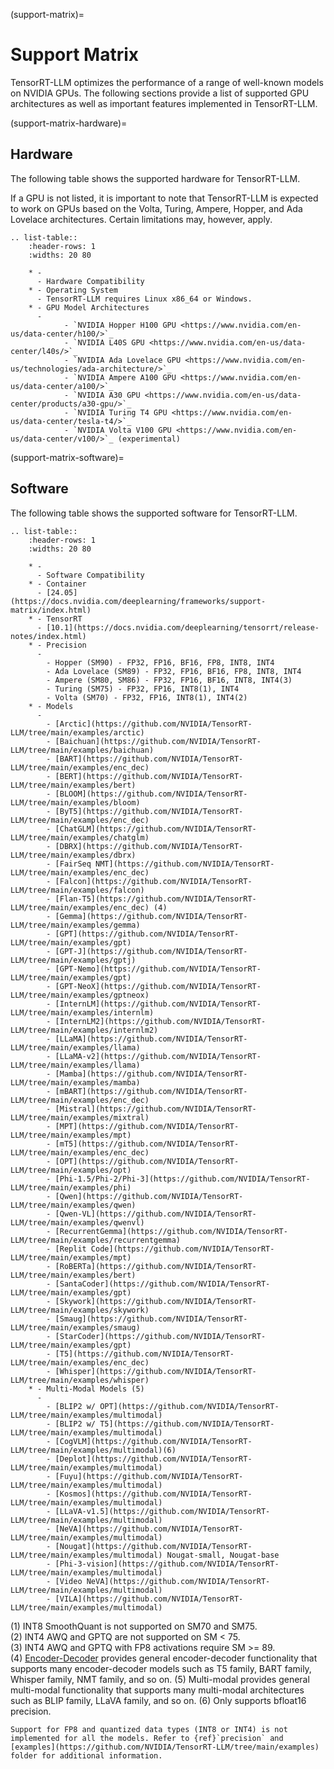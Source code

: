 (support-matrix)=

# Support Matrix

TensorRT-LLM optimizes the performance of a range of well-known models on NVIDIA GPUs. The following sections provide a list of supported GPU architectures as well as important features implemented in TensorRT-LLM.

(support-matrix-hardware)=
## Hardware

The following table shows the supported hardware for TensorRT-LLM.

If a GPU is not listed, it is important to note that TensorRT-LLM is expected to work on GPUs based on the Volta, Turing, Ampere, Hopper, and Ada Lovelace architectures. Certain limitations may, however, apply.

```{eval-rst}
.. list-table::
    :header-rows: 1
    :widths: 20 80

    * -
      - Hardware Compatibility
    * - Operating System
      - TensorRT-LLM requires Linux x86_64 or Windows.
    * - GPU Model Architectures
      -
            - `NVIDIA Hopper H100 GPU <https://www.nvidia.com/en-us/data-center/h100/>`_
            - `NVIDIA L40S GPU <https://www.nvidia.com/en-us/data-center/l40s/>`_
            - `NVIDIA Ada Lovelace GPU <https://www.nvidia.com/en-us/technologies/ada-architecture/>`_
            - `NVIDIA Ampere A100 GPU <https://www.nvidia.com/en-us/data-center/a100/>`_
            - `NVIDIA A30 GPU <https://www.nvidia.com/en-us/data-center/products/a30-gpu/>`_
            - `NVIDIA Turing T4 GPU <https://www.nvidia.com/en-us/data-center/tesla-t4/>`_
            - `NVIDIA Volta V100 GPU <https://www.nvidia.com/en-us/data-center/v100/>`_ (experimental)
```

(support-matrix-software)=
## Software

The following table shows the supported software for TensorRT-LLM.

```{eval-rst}
.. list-table::
    :header-rows: 1
    :widths: 20 80

    * -
      - Software Compatibility
    * - Container
      - [24.05](https://docs.nvidia.com/deeplearning/frameworks/support-matrix/index.html)
    * - TensorRT
      - [10.1](https://docs.nvidia.com/deeplearning/tensorrt/release-notes/index.html)
    * - Precision
      -
        - Hopper (SM90) - FP32, FP16, BF16, FP8, INT8, INT4
        - Ada Lovelace (SM89) - FP32, FP16, BF16, FP8, INT8, INT4
        - Ampere (SM80, SM86) - FP32, FP16, BF16, INT8, INT4(3)
        - Turing (SM75) - FP32, FP16, INT8(1), INT4
        - Volta (SM70) - FP32, FP16, INT8(1), INT4(2)
    * - Models
      -
        - [Arctic](https://github.com/NVIDIA/TensorRT-LLM/tree/main/examples/arctic)
        - [Baichuan](https://github.com/NVIDIA/TensorRT-LLM/tree/main/examples/baichuan)
        - [BART](https://github.com/NVIDIA/TensorRT-LLM/tree/main/examples/enc_dec)
        - [BERT](https://github.com/NVIDIA/TensorRT-LLM/tree/main/examples/bert)
        - [BLOOM](https://github.com/NVIDIA/TensorRT-LLM/tree/main/examples/bloom)
        - [ByT5](https://github.com/NVIDIA/TensorRT-LLM/tree/main/examples/enc_dec)
        - [ChatGLM](https://github.com/NVIDIA/TensorRT-LLM/tree/main/examples/chatglm)
        - [DBRX](https://github.com/NVIDIA/TensorRT-LLM/tree/main/examples/dbrx)
        - [FairSeq NMT](https://github.com/NVIDIA/TensorRT-LLM/tree/main/examples/enc_dec)
        - [Falcon](https://github.com/NVIDIA/TensorRT-LLM/tree/main/examples/falcon)
        - [Flan-T5](https://github.com/NVIDIA/TensorRT-LLM/tree/main/examples/enc_dec) (4)
        - [Gemma](https://github.com/NVIDIA/TensorRT-LLM/tree/main/examples/gemma)
        - [GPT](https://github.com/NVIDIA/TensorRT-LLM/tree/main/examples/gpt)
        - [GPT-J](https://github.com/NVIDIA/TensorRT-LLM/tree/main/examples/gptj)
        - [GPT-Nemo](https://github.com/NVIDIA/TensorRT-LLM/tree/main/examples/gpt)
        - [GPT-NeoX](https://github.com/NVIDIA/TensorRT-LLM/tree/main/examples/gptneox)
        - [InternLM](https://github.com/NVIDIA/TensorRT-LLM/tree/main/examples/internlm)
        - [InternLM2](https://github.com/NVIDIA/TensorRT-LLM/tree/main/examples/internlm2)
        - [LLaMA](https://github.com/NVIDIA/TensorRT-LLM/tree/main/examples/llama)
        - [LLaMA-v2](https://github.com/NVIDIA/TensorRT-LLM/tree/main/examples/llama)
        - [Mamba](https://github.com/NVIDIA/TensorRT-LLM/tree/main/examples/mamba)
        - [mBART](https://github.com/NVIDIA/TensorRT-LLM/tree/main/examples/enc_dec)
        - [Mistral](https://github.com/NVIDIA/TensorRT-LLM/tree/main/examples/mixtral)
        - [MPT](https://github.com/NVIDIA/TensorRT-LLM/tree/main/examples/mpt)
        - [mT5](https://github.com/NVIDIA/TensorRT-LLM/tree/main/examples/enc_dec)
        - [OPT](https://github.com/NVIDIA/TensorRT-LLM/tree/main/examples/opt)
        - [Phi-1.5/Phi-2/Phi-3](https://github.com/NVIDIA/TensorRT-LLM/tree/main/examples/phi)
        - [Qwen](https://github.com/NVIDIA/TensorRT-LLM/tree/main/examples/qwen)
        - [Qwen-VL](https://github.com/NVIDIA/TensorRT-LLM/tree/main/examples/qwenvl)
        - [RecurrentGemma](https://github.com/NVIDIA/TensorRT-LLM/tree/main/examples/recurrentgemma)
        - [Replit Code](https://github.com/NVIDIA/TensorRT-LLM/tree/main/examples/mpt)
        - [RoBERTa](https://github.com/NVIDIA/TensorRT-LLM/tree/main/examples/bert)
        - [SantaCoder](https://github.com/NVIDIA/TensorRT-LLM/tree/main/examples/gpt)
        - [Skywork](https://github.com/NVIDIA/TensorRT-LLM/tree/main/examples/skywork)
        - [Smaug](https://github.com/NVIDIA/TensorRT-LLM/tree/main/examples/smaug)
        - [StarCoder](https://github.com/NVIDIA/TensorRT-LLM/tree/main/examples/gpt)
        - [T5](https://github.com/NVIDIA/TensorRT-LLM/tree/main/examples/enc_dec)
        - [Whisper](https://github.com/NVIDIA/TensorRT-LLM/tree/main/examples/whisper)
    * - Multi-Modal Models (5)
      -
        - [BLIP2 w/ OPT](https://github.com/NVIDIA/TensorRT-LLM/tree/main/examples/multimodal)
        - [BLIP2 w/ T5](https://github.com/NVIDIA/TensorRT-LLM/tree/main/examples/multimodal)
        - [CogVLM](https://github.com/NVIDIA/TensorRT-LLM/tree/main/examples/multimodal)(6)
        - [Deplot](https://github.com/NVIDIA/TensorRT-LLM/tree/main/examples/multimodal)
        - [Fuyu](https://github.com/NVIDIA/TensorRT-LLM/tree/main/examples/multimodal)
        - [Kosmos](https://github.com/NVIDIA/TensorRT-LLM/tree/main/examples/multimodal)
        - [LLaVA-v1.5](https://github.com/NVIDIA/TensorRT-LLM/tree/main/examples/multimodal)
        - [NeVA](https://github.com/NVIDIA/TensorRT-LLM/tree/main/examples/multimodal)
        - [Nougat](https://github.com/NVIDIA/TensorRT-LLM/tree/main/examples/multimodal) Nougat-small, Nougat-base
        - [Phi-3-vision](https://github.com/NVIDIA/TensorRT-LLM/tree/main/examples/multimodal)
        - [Video NeVA](https://github.com/NVIDIA/TensorRT-LLM/tree/main/examples/multimodal)
        - [VILA](https://github.com/NVIDIA/TensorRT-LLM/tree/main/examples/multimodal)
```

(1) INT8 SmoothQuant is not supported on SM70 and SM75.<br>
(2) INT4 AWQ and GPTQ are not supported on SM < 75.<br>
(3) INT4 AWQ and GPTQ with FP8 activations require SM >= 89.<br>
(4) [Encoder-Decoder](https://github.com/NVIDIA/TensorRT-LLM/tree/main/main/examples/enc_dec) provides general encoder-decoder functionality that supports many encoder-decoder models such as T5 family, BART family, Whisper family, NMT family, and so on.
(5) Multi-modal provides general multi-modal functionality that supports many multi-modal architectures such as BLIP family, LLaVA family, and so on.
(6) Only supports bfloat16 precision.


```{note}
Support for FP8 and quantized data types (INT8 or INT4) is not implemented for all the models. Refer to {ref}`precision` and [examples](https://github.com/NVIDIA/TensorRT-LLM/tree/main/examples) folder for additional information.
```
